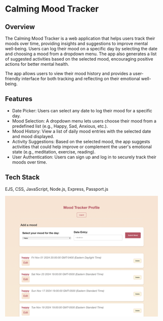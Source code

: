 # Calming Mood Tracker

## Overview

The Calming Mood Tracker is a web application that helps users track their moods over time, providing insights and suggestions to improve mental well-being. Users can log their mood on a specific day by selecting the date and choosing a mood from a dropdown menu. The app also generates a list of suggested activities based on the selected mood, encouraging positive actions for better mental health.

The app allows users to view their mood history and provides a user-friendly interface for both tracking and reflecting on their emotional well-being.

## Features

- Date Picker: Users can select any date to log their mood for a specific day.
- Mood Selection: A dropdown menu lets users choose their mood from a predefined list (e.g., Happy, Sad, Anxious, etc.).
- Mood History: View a list of daily mood entries with the selected date and mood displayed.
- Activity Suggestions: Based on the selected mood, the app suggests activities that could help improve or complement the user's emotional state (e.g., meditation, exercise, reading).
- User Authentication: Users can sign up and log in to securely track their moods over time.

## Tech Stack

EJS, CSS, JavaScript, Node.js, Express, Passport.js

<img src="/public/img/Mood-Tracker-UI.png" alt="Mood Tracker UI which has a mood entry form and a list of logged moods" >
